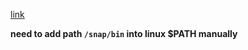 [link](https://snapcraft.io/install/snapd/debian)

**need to add path `/snap/bin` into linux $PATH manually**
